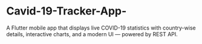 # Cavid-19-Tracker-App-
A Flutter mobile app that displays live COVID-19 statistics with country-wise details, interactive charts, and a modern UI — powered by REST API.
